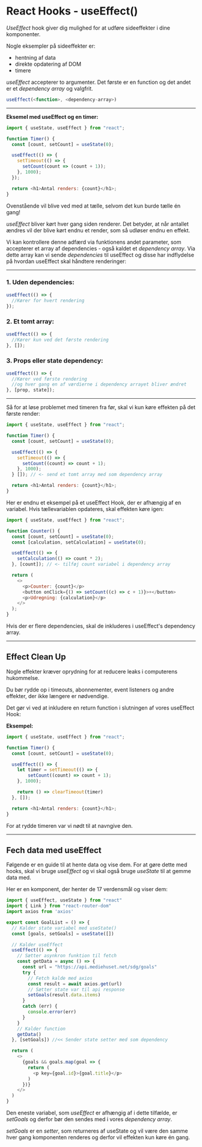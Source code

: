 # React Hooks - useEffect()

*UseEffect* hook giver dig mulighed for at udføre sideeffekter i dine komponenter.

Nogle eksempler på sideeffekter er: 
- hentning af data
- direkte opdatering af DOM
- timere

*useEffect* accepterer to argumenter. Det første er en function og det andet er et *dependency array* og valgfrit.

```js
useEffect(<function>, <dependency-array>)
```
___
**Eksemel med useEffect og en timer:**
```js
import { useState, useEffect } from "react";

function Timer() {
  const [count, setCount] = useState(0);

  useEffect(() => {
    setTimeout(() => {
      setCount(count => (count + 1));
    }, 1000);
  });

  return <h1>Antal renders: {count}</h1>;
}
```
Ovenstående vil blive ved med at tælle, selvom det kun burde tælle én gang!

*useEffect* bliver kørt hver gang siden renderer. Det betyder, at når antallet ændres vil der blive kørt endnu et render, som så udløser endnu en effekt. 

Vi kan kontrollere denne adfærd via funktionens andet parameter, som accepterer et array af dependencies - også kaldet et *dependency array*. Via dette array kan vi sende  *dependencies* til useEffect og disse har indflydelse på hvordan useEffect skal håndtere renderinger:
___
### 1. Uden dependencies:
```js
useEffect(() => {
  //Kører for hvert rendering
});
```
### 2. Et tomt array:
```js
useEffect(() => {
  //Kører kun ved det første rendering
}, []);
```
### 3. Props eller state dependency:
```js
useEffect(() => {
  //Kører ved første rendering
  //og hver gang en af værdierne i dependency arrayet bliver ændret
}, [prop, state]);
```
___
Så for at løse problemet med timeren fra før, skal vi kun køre effekten på det første render:
```js
import { useState, useEffect } from "react";

function Timer() {
  const [count, setCount] = useState(0);

  useEffect(() => {
    setTimeout(() => {
      setCount((count) => count + 1);
    }, 1000);
  } []); // <- send et tomt array med som dependency array

  return <h1>Antal renders: {count}</h1>;
}
```
Her er endnu et eksempel på et useEffect Hook, der er afhængig af en variabel. Hvis tællevariablen opdateres, skal effekten køre igen:
```js
import { useState, useEffect } from "react";

function Counter() {
  const [count, setCount] = useState(0);
  const [calculation, setCalculation] = useState(0);

  useEffect(() => {
    setCalculation(() => count * 2);
  }, [count]); // <- tilføj count variabel i dependency array

  return (
    <>
      <p>Counter: {count}</p>
      <button onClick={() => setCount((c) => c + 1)}>+</button>
      <p>Udregning: {calculation}</p>
    </>
  );
}
```
Hvis der er flere dependencies, skal de inkluderes i useEffect's dependency array.
___
## Effect Clean Up
Nogle effekter kræver oprydning for at reducere leaks i computerens hukommelse.

Du bør rydde op i timeouts, abonnementer, event listeners og andre effekter, der ikke længere er nødvendige.

Det gør vi ved at inkludere en return function i slutningen af vores useEffect Hook:

**Eksempel:**
```js
import { useState, useEffect } from "react";

function Timer() {
  const [count, setCount] = useState(0);

  useEffect(() => {
    let timer = setTimeout(() => {
	    setCount((count) => count + 1);
  	}, 1000);

	return () => clearTimeout(timer)
  }, []);

  return <h1>Antal renders: {count}</h1>;
}
```
For at rydde timeren var vi nødt til at navngive den.
___
## Fech data med useEffect
Følgende er en guide til at hente data og vise dem. For at gøre dette med hooks, skal vi bruge *useEffect* og vi skal også bruge *useState* til at gemme data med.

Her er en komponent, der henter de 17 verdensmål og viser dem:
```js
import { useEffect, useState } from "react"
import { Link } from "react-router-dom"
import axios from 'axios'

export const GoalList = () => {
  // Kalder state variabel med useState() 
  const [goals, setGoals] = useState([])

  // Kalder useEffect
  useEffect(() => {
    // Sætter asynkron funktion til fetch
    const getData = async () => {
      const url = "https://api.mediehuset.net/sdg/goals"
      try {
        // Fetch kalde med axios
        const result = await axios.get(url)
        // Sætter state var til api response
        setGoals(result.data.items)
      }
      catch (err) {
        console.error(err)
      }
    }
    // Kalder function
    getData()
  }, [setGoals]) //<< Sender state setter med som dependency

  return (
    <>
      {goals && goals.map(goal => {
        return (
          <p key={goal.id}>{goal.title}</p>
        )
      })}
    </>
  )
}
```
Den eneste variabel, som *useEffect* er afhængig af i dette tilfælde, er *setGoals* og derfor bør den sendes med i vores *dependency array*. 

*setGoals* er en *setter*, som returneres af useState og vil være den samme hver gang komponenten renderes og derfor vil effekten kun køre én gang.